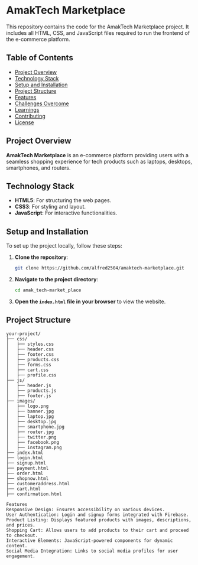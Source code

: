 # AmakTech Marketplace

This repository contains the code for the AmakTech Marketplace project. It includes all HTML, CSS, and JavaScript files required to run the frontend of the e-commerce platform.

## Table of Contents
- [Project Overview](#project-overview)
- [Technology Stack](#technology-stack)
- [Setup and Installation](#setup-and-installation)
- [Project Structure](#project-structure)
- [Features](#features)
- [Challenges Overcome](#challenges-overcome)
- [Learnings](#learnings)
- [Contributing](#contributing)
- [License](#license)

## Project Overview

**AmakTech Marketplace** is an e-commerce platform providing users with a seamless shopping experience for tech products such as laptops, desktops, smartphones, and routers.

## Technology Stack

- **HTML5**: For structuring the web pages.
- **CSS3**: For styling and layout.
- **JavaScript**: For interactive functionalities.

## Setup and Installation

To set up the project locally, follow these steps:

1. **Clone the repository**:
    ```bash
    git clone https://github.com/alfred2504/amaktech-marketplace.git
    ```

2. **Navigate to the project directory**:
    ```bash
    cd amak_tech-market_place
    ```

3. **Open the `index.html` file in your browser** to view the website.

## Project Structure

```plaintext
your-project/
├── css/
│   ├── styles.css
│   ├── header.css
│   ├── footer.css
│   ├── products.css
│   ├── forms.css
│   ├── cart.css
│   ├── profile.css
├── js/
│   ├── header.js
│   ├── products.js
│   ├── footer.js
├── images/
│   ├── logo.png
│   ├── banner.jpg
│   ├── laptop.jpg
│   ├── desktop.jpg
│   ├── smartphone.jpg
│   ├── router.jpg
│   ├── twitter.png
│   ├── facebook.png
│   ├── instagram.png
├── index.html
├── login.html
├── signup.html
├── payment.html
├── order.html
├── shopnow.html
├── customeraddress.html
├── cart.html
├── confirmation.html

Features
Responsive Design: Ensures accessibility on various devices.
User Authentication: Login and signup forms integrated with Firebase.
Product Listing: Displays featured products with images, descriptions, and prices.
Shopping Cart: Allows users to add products to their cart and proceed to checkout.
Interactive Elements: JavaScript-powered components for dynamic content.
Social Media Integration: Links to social media profiles for user engagement.